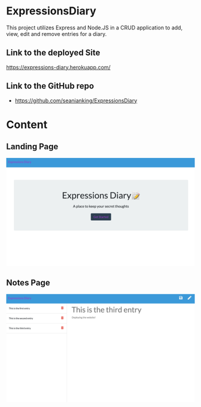 # ExpressionsDiary

This project utilizes Express and Node.JS in a CRUD application to add, view, edit and remove entries for a diary.

## Link to the deployed Site

https://expressions-diary.herokuapp.com/

## Link to the GitHub repo

- https://github.com/seanianking/ExpressionsDiary

# Content

## Landing Page

![Image of main landing page](Develop/public/assets/images/ExpressionsLanding.png)

## Notes Page

![Image of notes page](Develop/public/assets/images/ExpressionsNotes.png)
